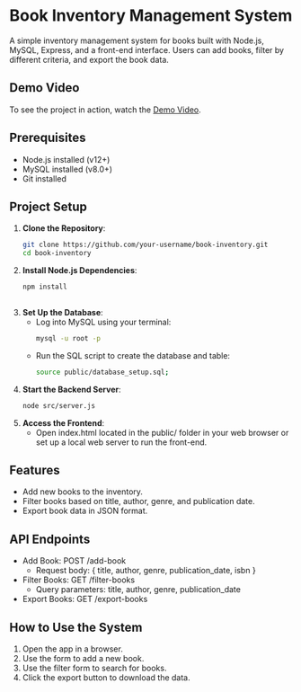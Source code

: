 # Book Inventory Management System

A simple inventory management system for books built with Node.js, MySQL, Express, and a front-end interface. Users can add books, filter by different criteria, and export the book data.

## Demo Video

To see the project in action, watch the [Demo Video](https://drive.google.com/file/d/1nj7fDx36HBAM_9UULLicm_D75RRNv818/view?usp=sharing).

## Prerequisites
- Node.js installed (v12+)
- MySQL installed (v8.0+)
- Git installed

## Project Setup

1. **Clone the Repository**:
   ```bash
   git clone https://github.com/your-username/book-inventory.git
   cd book-inventory

2. **Install Node.js Dependencies**:
   ```bash
   npm install
  
3. **Set Up the Database**:
   - Log into MySQL using your terminal:
        ```bash
        mysql -u root -p
        
   - Run the SQL script to create the database and table:
        ```bash
        source public/database_setup.sql;

4. **Start the Backend Server**:
   ```bash
   node src/server.js

5. **Access the Frontend**:
   - Open index.html located in the public/ folder in your web browser or set up a local web server to run the front-end.

## Features
- Add new books to the inventory.
- Filter books based on title, author, genre, and publication date.
- Export book data in JSON format.
  
## API Endpoints
- Add Book: POST /add-book
  - Request body: { title, author, genre, publication_date, isbn }
- Filter Books: GET /filter-books
  - Query parameters: title, author, genre, publication_date
- Export Books: GET /export-books
  
## How to Use the System
1. Open the app in a browser.
2. Use the form to add a new book.
3. Use the filter form to search for books.
4. Click the export button to download the data.
   




        

     


     
